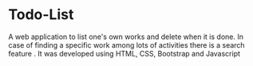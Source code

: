 # Todo-List
A web application  to list one's own works and delete when it is done. In case of finding a specific work among lots of activities there is a search feature . It was developed using HTML, CSS, Bootstrap and Javascript
